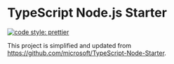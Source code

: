 # TypeScript Node.js Starter
[![code style: prettier](https://img.shields.io/badge/code_style-prettier-ff69b4.svg?style=flat-square)](https://github.com/prettier/prettier)

This project is simplified and updated from https://github.com/microsoft/TypeScript-Node-Starter.
